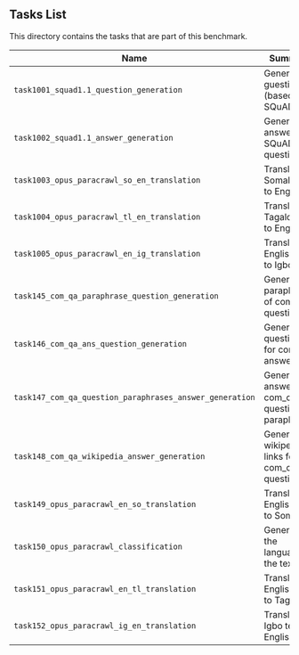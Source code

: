 ## Tasks List 

This directory contains the tasks that are part of this benchmark. 


Name | Summary | Category
---- | ----------- | --------
`task1001_squad1.1_question_generation` | Generating guestions (based on SQuAD 1.1) | Question Generation  
`task1002_squad1.1_answer_generation` | Generating answers to SQuAD 1.1 questions | Answer Generation
`task1003_opus_paracrawl_so_en_translation` | Translating Somali text to English | Translation
`task1004_opus_paracrawl_tl_en_translation` | Translating Tagalog text to English | Translation
`task1005_opus_paracrawl_en_ig_translation` | Translating English text to Igbo | Translation
`task145_com_qa_paraphrase_question_generation` | Generating paraphrases of com_qa questions | Question Generation
`task146_com_qa_ans_question_generation` | Generating questions for com_qa answers | Question Generation
`task147_com_qa_question_paraphrases_answer_generation` | Generating answers for com_qa question paraphrases | Answer Generation
`task148_com_qa_wikipedia_answer_generation` | Generating wikipedia links for com_qa questions | Answer Generation
`task149_opus_paracrawl_en_so_translation` | Translating English text to Somali | Translation
`task150_opus_paracrawl_classification` | Generating the language of the text | Classification
`task151_opus_paracrawl_en_tl_translation` | Translating English text to Tagalog | Translation
`task152_opus_paracrawl_ig_en_translation` | Translating Igbo text to English | Translation